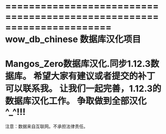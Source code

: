 ======================================================================
wow_db_chinese 数据库汉化项目
======================================================================
Mangos_Zero数据库汉化.同步1.12.3数据库。
希望大家有建议或者提交的补丁可以联系我。
让我们一起完善，1.12.3的数据库汉化工作。
争取做到全部汉化 ^_^!!!
======================================================================
注意：数据来自互联网。不承担法律责任。

